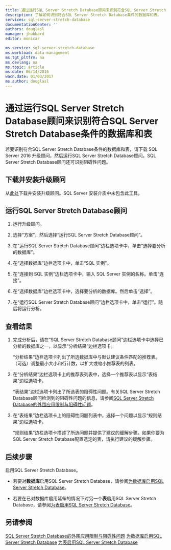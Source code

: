 ```yaml
---
title: 通过运行SQL Server Stretch Database顾问来识别符合SQL Server Stretch Database条件的数据库和表 | Azure
description: 了解如何识别符合SQL Server Stretch Database条件的数据库和表。
services: sql-server-stretch-database
documentationCenter: ''
authors: douglasl
manager: jhubbard
editor: monicar

ms.service: sql-server-stretch-database
ms.workload: data-management
ms.tgt_pltfrm: na
ms.devlang: na
ms.topic: article
ms.date: 06/14/2016
wacn.date: 01/03/2017
ms.author: douglasl
---
```


# 通过运行SQL Server Stretch Database顾问来识别符合SQL Server Stretch Database条件的数据库和表

若要识别符合SQL Server Stretch Database条件的数据库和表，请下载 SQL Server 2016 升级顾问，然后运行SQL Server Stretch Database顾问。SQL Server Stretch Database顾问还可识别阻碍性问题。

## 下载并安装升级顾问
从[此处](http://go.microsoft.com/fwlink/?LinkID=613421)下载并安装升级顾问。SQL Server 安装介质中未包含此工具。

## 运行SQL Server Stretch Database顾问

1.  运行升级顾问。

2.  选择“方案”，然后选择“运行SQL Server Stretch Database顾问”。

3.  在“运行SQL Server Stretch Database顾问”边栏选项卡中，单击“选择要分析的数据库”。

4.  在“选择数据库”边栏选项卡中，单击“SQL 实例”。

5.  在“连接到 SQL 实例”边栏选项卡中，输入 SQL Server 实例的名称。单击“连接”。

6.  在“选择数据库”边栏选项卡中，选择要分析的数据库。然后单击“选择”。

7.  在“运行SQL Server Stretch Database顾问”边栏选项卡中，单击“运行”。随后将运行分析。

## 查看结果

1.  完成分析后，请在“SQL Server Stretch Database顾问”边栏选项卡中选择已分析的数据库之一，以显示“分析结果”边栏选项卡。

    “分析结果”边栏选项卡列出了所选数据库中与默认建议条件匹配的推荐表。（可选）调整最小大小和行计数，以扩大或缩小推荐表的列表。

2.  在“分析结果”边栏选项卡上的推荐表列表中，选择一个推荐表以显示“表结果”边栏选项卡。

    “表结果”边栏选项卡列出了所选表的阻碍性问题。有关SQL Server Stretch Database顾问检测到的阻碍性问题的信息，请参阅[SQL Server Stretch Database的外围应用限制与阻碍性问题](./sql-server-stretch-database-limitations.md)。

3.  在“表结果”边栏选项卡上的阻碍性问题列表中，选择一个问题以显示“规则结果”边栏选项卡。

    “规则结果”边栏选项卡描述了所选问题并提供了建议的缓解步骤。如果你要为SQL Server Stretch Database配置选定的表，请执行建议的缓解步骤。

## 后续步骤
启用SQL Server Stretch Database。

-   若要对**数据库**启用SQL Server Stretch Database，请参阅[为数据库启用SQL Server Stretch Database](./sql-server-stretch-database-enable-database.md)。

-   若要在已对数据库启用延伸的情况下对另一个**表**启用SQL Server Stretch Database，请参阅[为表启用SQL Server Stretch Database](./sql-server-stretch-database-enable-table.md)。

## 另请参阅
[SQL Server Stretch Database的外围应用限制与阻碍性问题](./sql-server-stretch-database-limitations.md)
[为数据库启用SQL Server Stretch Database](./sql-server-stretch-database-enable-database.md)
[为表启用SQL Server Stretch Database](./sql-server-stretch-database-enable-table.md)

<!---HONumber=Mooncake_Quality_Review_1230_2016-->